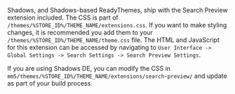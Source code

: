 Shadows, and Shadows-based ReadyThemes, ship with the Search Preview extension included. The CSS is part of `/themes/%STORE_ID%/THEME_NAME/extensions.css`. If you want to make styling changes, it is recommended you add them to your `/themes/%STORE_ID%/THEME_NAME/theme.css` file. The HTML and JavaScript for this extension can be accessed by navigating to `User Interface -> Global Settings -> Search Settings -> Search Preview Settings`.

If you are using Shadows DE, you can modify the CSS in `mm5/themes/%STORE_ID%/THEME_NAME/extensions/search-preview/` and update as part of your build process.
